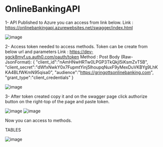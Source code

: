 # OnlineBankingAPI

1- API Published to Azure you can access from link below.
Link : https://onlinebankingapi.azurewebsites.net/swagger/index.html

![image](https://user-images.githubusercontent.com/13198189/167101321-5561a238-5372-4b36-bab8-f93c1744ca02.png)


2- Access token needed to access methods.
Token can be create from below url and parameters
Link : https://dev-sgck8myf.us.auth0.com/oauth/token
Method : Post
Body (Raw-JsonFormat): 
{
    "client_id":"nAmHNwHRTw0LPGP3TkQkjI5iKsmZvT5B",
    "client_secret":"dWfxNwkY0x7FupmtYinj5lhoupqNuxF9yMexDuVKBYg9LhKKA4BLfWKmN95qisa0",
    "audience":"https://gringottsonlinebanking.com",
    "grant_type":"client_credentials"
}

![image](https://user-images.githubusercontent.com/13198189/167100696-156d3949-3ef2-46cf-9cbd-a7e6f836b5f9.png)


3- After token created copy it and on the swagger page click authorize button on the right-top of the page and paste token.

![image](https://user-images.githubusercontent.com/13198189/167101452-d25cdd57-b749-4796-a901-d6b02591916a.png)
![image](https://user-images.githubusercontent.com/13198189/167101514-cd84d941-e6d9-45d8-a769-d390090fc235.png)


Now you can access to methods.

TABLES


![image](https://user-images.githubusercontent.com/13198189/167134586-bcf1365e-af70-40a9-87f4-a2b70449b4ad.png)

